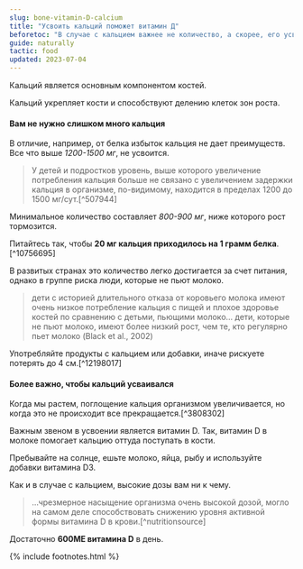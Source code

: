 ```yaml
---
slug: bone-vitamin-D-calcium
title: "Усвоить кальций поможет витамин Д"
beforetoc: "В случае с кальцием важнее не количество, а скорее, его усвояемость."
guide: naturally
tactic: food
updated: 2023-07-04
---
```

Кальций является основным компонентом костей.

Кальций укрепляет кости и способствуют делению клеток зон роста.

#### Вам не нужно слишком много кальция

В отличие, например, от белка избыток кальция не дает преимуществ. Все что выше *1200-1500 мг*, не усвоится.
> У детей и подростков уровень, выше которого увеличение потребления кальция больше не связано с увеличением задержки кальция в организме, по-видимому, находится в пределах 1200 до 1500 мг/сут.[^507944]

Минимальное количество составляет *800-900 мг*, ниже которого рост тормозится.

Питайтесь так, чтобы **20 мг кальция приходилось на 1 грамм белка**.[^10756695]

В развитых странах это количество легко достигается за счет питания, однако в группе риска люди, которые не пьют молоко.
> дети с историей длительного отказа от коровьего молока имеют очень низкое потребление кальция с пищей и плохое здоровье костей по сравнению с детьми, пьющими молоко... дети, которые не пьют молоко, имеют более низкий рост, чем те, кто регулярно пьет молоко (Black et al., 2002)

Употребляйте продукты с кальцием или добавки, иначе рискуете потерять до 4 см.[^12198017]

#### Более важно, чтобы кальций усваивался

Когда мы растем, поглощение кальция организмом увеличивается, но когда это не происходит все прекращается.[^3808302]

Важным звеном в усвоении является витамин D. Так, витамин D в молоке помогает кальцию оттуда поступать в кости.

Пребывайте на солнце, ешьте молоко, яйца, рыбу и используйте добавки витамина D3.

Как и в случае с кальцием, высокие дозы вам ни к чему.

> ...чрезмерное насыщение организма очень высокой дозой, могло на самом деле способствовать снижению уровня активной формы витамина D в крови.[^nutritionsource]

Достаточно **600МЕ витамина D** в день.

{% include footnotes.html %}
